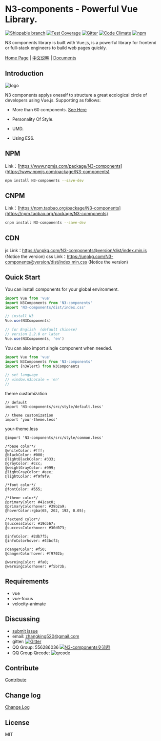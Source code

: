 N3-components - Powerful Vue Library.
=========================

[![Shippable branch](https://img.shields.io/shippable/5444c5ecb904a4b21567b0ff/dev.svg?maxAge=2592000)]()
[![Test Coverage](https://codeclimate.com/github/N3-components/N3-components/badges/coverage.svg)](https://codeclimate.com/github/N3-components/N3-components/coverage)
[![Gitter](https://img.shields.io/gitter/room/nwjs/nw.js.svg?maxAge=2592000)](https://gitter.im/N3-components/english?utm_source=share-link&utm_medium=link&utm_campaign=share-link)
[![Code Climate](https://codeclimate.com/github/N3-components/N3-components/badges/gpa.svg)](https://codeclimate.com/github/N3-components/N3-components)
[![npm](https://img.shields.io/npm/l/express.svg?maxAge=2592000)]()

N3 components library is built with Vue.js, is a powerful library for frontend or full-stack engineers to build web pages quickly.

[Home Page](https://n3-components.github.io/N3-components/) | [中文说明](https://github.com/N3-components/N3-components/blob/master/README-zh.md) | [Documents](https://n3-components.github.io/N3-components/)

Introduction
------------

![logo](https://n3-components.github.io/N3-components/static/img/logo.png)

N3 components applys oneself to structure a great ecological circle of developers using Vue.js. Supporting as follows:

* More than 60 components. [See Here](https://github.com/N3-components/N3-components/tree/master/src)

* Personality Of Style.

* UMD.

* Using ES6.

NPM
------------
Link：[https://www.npmjs.com/package/N3-components](https://www.npmjs.com/package/N3-components)

```bash
npm install N3-components --save-dev
```

CNPM
------------

Link：[https://npm.taobao.org/package/N3-components](https://npm.taobao.org/package/N3-components)

```bash
cnpm install N3-components --save-dev
```

CDN
------------

js Link：https://unpkg.com/N3-components@version/dist/index.min.js (Notice the version)
css Link：https://unpkg.com/N3-components@version/dist/index.min.css (Notice the version)

Quick Start
------------

You can install components for your global environment.

```javascript
import Vue from 'vue'
import N3Components from 'N3-components'
import 'N3-components/dist/index.css'

// install N3
Vue.use(N3Components)

// for English  (default chinese)
// version 2.2.0 or later
Vue.use(N3Components, 'en')
```

You can also import single component when needed.

```javascript
import Vue from 'vue'
import N3Components from 'N3-components'
import {n3Alert} from N3Components

// set language  
// window.n3Locale = 'en'
//
```

theme customization

```
// default 
import 'N3-components/src/style/default.less' 

// theme customization
import 'your-theme.less' 

```

your-theme.less

```
@import 'N3-components/src/style/common.less' 

/*base color*/
@whiteColor: #fff;
@blackColor: #000;
@lightBlackColor: #333;
@grayColor: #ccc;
@weightGrayColor: #999;
@lightGrayColor: #eee; 
@lightColor: #f9f9f9; 

/*font color*/
@fontColor: #555;

/*theme color*/
@primaryColor: #41cac0;
@primaryColorhover: #39b2a9;
@hoverColor:rgba(65, 202, 192, 0.05);

/*extend color*/
@successColor: #19d567;
@successColorhover: #30d073;

@infoColor: #2db7f5;
@infoColorhover: #43bcf3;

@dangerColor: #f50;
@dangerColorhover: #f9702b;

@warningColor: #fa0;
@warningColorhover: #f5b73b;

```


Requirements
------------

* vue
* vue-focus
* velocity-animate

Discussing
----------
- [submit issue](https://github.com/N3-components/N3-components/issues/new)
- email: zhangking520@gmail.com
- gitter: [![Gitter](https://img.shields.io/gitter/room/nwjs/nw.js.svg?maxAge=2592000)](https://gitter.im/N3-components/english?utm_source=share-link&utm_medium=link&utm_campaign=share-link)
- QQ Group: 556286036 <a target="_blank" href="http://shang.qq.com/wpa/qunwpa?idkey=ae2b542ef32e8595664c746572d9a48187167e269ef5b6c80d8ed326fce5efdd"><img border="0" src="http://pub.idqqimg.com/wpa/images/group.png" alt="N3-components交流群" title="N3-components交流群"></a>
- QQ Group Qrcode:
![qrcode](https://n3-components.github.io/N3-components/static/img/N3-QQ.png)


Contribute
---------

[Contribute](https://github.com/N3-components/N3-components/blob/master/contribute.md)

Change log
--------

[Change Log](https://github.com/N3-components/N3-components/blob/master/log.md)


License
------------

MIT